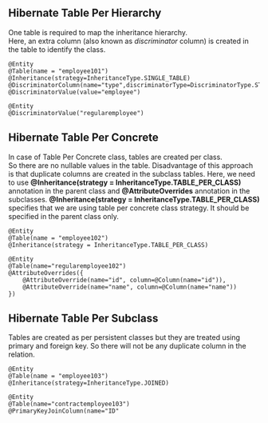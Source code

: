 ## Hibernate Table Per Hierarchy

One table is required to map the inheritance hierarchy.   
Here, an extra column (also known as *discriminator* column) is created in the table to identify the class.

```
@Entity  
@Table(name = "employee101")  
@Inheritance(strategy=InheritanceType.SINGLE_TABLE)  
@DiscriminatorColumn(name="type",discriminatorType=DiscriminatorType.STRING)  
@DiscriminatorValue(value="employee")

@Entity  
@DiscriminatorValue("regularemployee") 
```

## Hibernate Table Per Concrete

In case of Table Per Concrete class, tables are created per class.   
So there are no nullable values in the table. Disadvantage of this approach is that duplicate 
columns are created in the subclass tables.
Here, we need to use **@Inheritance(strategy = InheritanceType.TABLE_PER_CLASS)** annotation 
in the parent class and **@AttributeOverrides** annotation in the subclasses.
**@Inheritance(strategy = InheritanceType.TABLE_PER_CLASS)** specifies that we are using table per 
concrete class strategy. It should be specified in the parent class only.

```
@Entity  
@Table(name = "employee102")  
@Inheritance(strategy = InheritanceType.TABLE_PER_CLASS) 

@Entity  
@Table(name="regularemployee102")  
@AttributeOverrides({  
    @AttributeOverride(name="id", column=@Column(name="id")),  
    @AttributeOverride(name="name", column=@Column(name="name"))  
})    
```

## Hibernate Table Per Subclass

Tables are created as per persistent classes but they are treated using primary and foreign key. 
So there will not be any duplicate column in the relation.

```
@Entity  
@Table(name = "employee103")  
@Inheritance(strategy=InheritanceType.JOINED)  

@Entity  
@Table(name="contractemployee103")  
@PrimaryKeyJoinColumn(name="ID"
```
